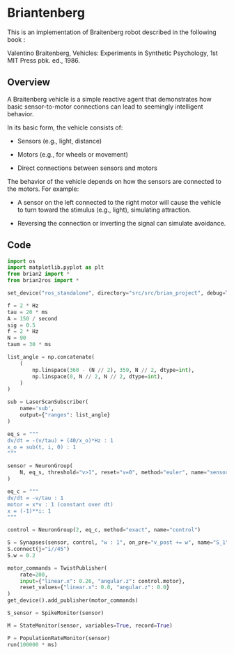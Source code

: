 # Briantenberg

This is an implementation of Braitenberg robot described in the following book :

Valentino Braitenberg, Vehicles: Experiments in Synthetic Psychology, 1st MIT Press
pbk. ed., 1986.

## Overview

A Braitenberg vehicle is a simple reactive agent that demonstrates how basic sensor-to-motor connections can lead to seemingly intelligent behavior.

In its basic form, the vehicle consists of:

- Sensors (e.g., light, distance)

- Motors (e.g., for wheels or movement)

- Direct connections between sensors and motors

The behavior of the vehicle depends on how the sensors are connected to the motors. For example:

- A sensor on the left connected to the right motor will cause the vehicle to turn toward the stimulus (e.g., light), simulating attraction.

- Reversing the connection or inverting the signal can simulate avoidance.

## Code 

```python
import os
import matplotlib.pyplot as plt
from brian2 import *
from brian2ros import *

set_device("ros_standalone", directory="src/src/brian_project", debug=True)

f = 2 * Hz
tau = 20 * ms
A = 150 / second
sig = 0.5
f = 2 * Hz
N = 90
taum = 30 * ms

list_angle = np.concatenate(
    (
        np.linspace(360 - (N // 2), 359, N // 2, dtype=int),
        np.linspace(0, N // 2, N // 2, dtype=int),
    )
)

sub = LaserScanSubscriber(
    name='sub',
    output={"ranges": list_angle}
)

eq_s = """
dv/dt = -(v/tau) + (40/x_o)*Hz : 1
x_o = sub(t, i, 0) : 1
"""

sensor = NeuronGroup(
    N, eq_s, threshold="v>1", reset="v=0", method="euler", name="sensor"
)

eq_c = """
dv/dt = -v/tau : 1
motor = x*v : 1 (constant over dt)
x = (-1)**i: 1
"""

control = NeuronGroup(2, eq_c, method="exact", name="control")

S = Synapses(sensor, control, "w : 1", on_pre="v_post += w", name="S_1")
S.connect(j="i//45")
S.w = 0.2

motor_commands = TwistPublisher(
    rate=200,
    input={"linear.x": 0.26, "angular.z": control.motor},
    reset_values={"linear.x": 0.0, "angular.z": 0.0}
)
get_device().add_publisher(motor_commands)  

S_sensor = SpikeMonitor(sensor)

M = StateMonitor(sensor, variables=True, record=True)

P = PopulationRateMonitor(sensor)
run(100000 * ms)
```